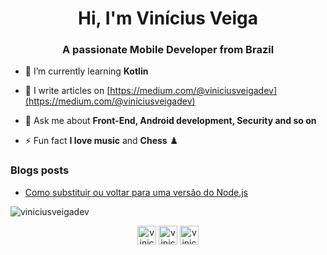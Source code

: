 <h1 align="center">Hi, I'm Vinícius Veiga</h1>
<h3 align="center">A passionate Mobile Developer from Brazil</h3>

- 🌱 I’m currently learning **Kotlin**

- 📝 I write articles on [https://medium.com/@viniciusveigadev](https://medium.com/@viniciusveigadev)

- 💬 Ask me about **Front-End, Android development, Security and so on**

- ⚡ Fun fact **I love music** and **Chess** ♟️

### Blogs posts
<!-- BLOG-POST-LIST:START -->
- [Como substituir ou voltar para uma versão do Node.js](https://medium.com/@viniciusveigadev/como-substituir-ou-voltar-para-uma-vers%C3%A3o-do-node-js-f2aa40591036?source=rss-b4da53b46f13------2)
<!-- BLOG-POST-LIST:END -->

<img align="center" src="https://github-readme-stats.vercel.app/api/top-langs/?username=viniciusveigadev&layout=compact&hide=html" alt="viniciusveigadev" />

<p align="center">
<a href="https://instagram.com/viniciusveigadev" target="blank"><img align="center" src="https://cdn.jsdelivr.net/npm/simple-icons@3.0.1/icons/instagram.svg" alt="viniciusveigadev" height="30" width="30" /></a>
<a href="https://twitter.com/viniciusdevbr" target="blank"><img align="center" src="https://cdn.jsdelivr.net/npm/simple-icons@3.0.1/icons/twitter.svg" alt="viniciusdevbr" height="30" width="30" /></a>
<a href="https://viniciusveigadev.medium.com/" target="blank"><img align="center" src="https://cdn.jsdelivr.net/npm/simple-icons@3.0.1/icons/medium.svg" alt="viniciusveigadev" height="30" width="30" /></a>
</p>
